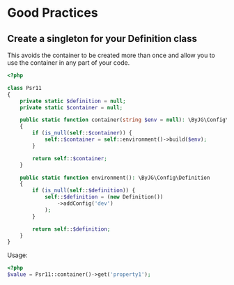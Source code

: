 # Good Practices

## Create a singleton for your Definition class

This avoids the container to be created more than once and allow you to use the container in any part of your code.

```php
<?php

class Psr11
{
    private static $definition = null;
    private static $container = null;

    public static function container(string $env = null): \ByJG\Config\Container
    {
        if (is_null(self::$container)) {
            self::$container = self::environment()->build($env);
        }

        return self::$container;
    }

    public static function environment(): \ByJG\Config\Definition
    {
        if (is_null(self::$definition)) {
            self::$definition = (new Definition())
                ->addConfig('dev')
            );
        }

        return self::$definition;
    }
}
```

Usage:

```php
<?php
$value = Psr11::container()->get('property1');
```

